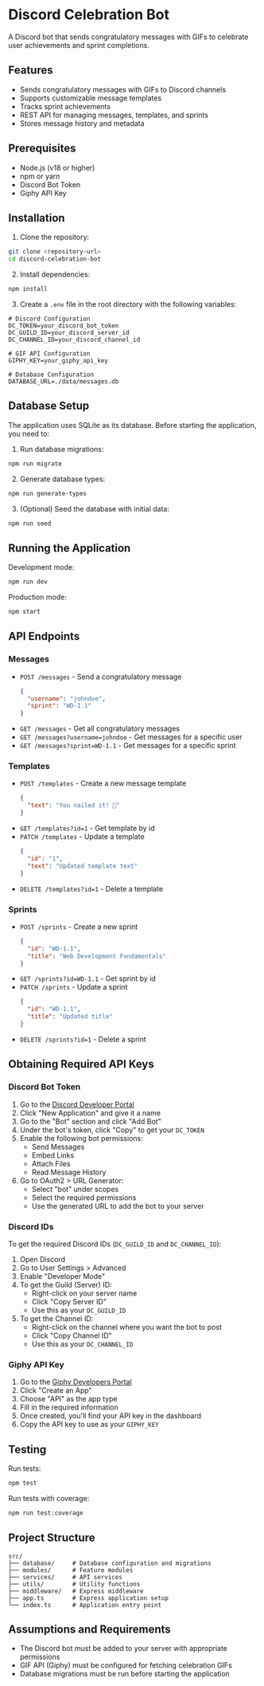 # Discord Celebration Bot

A Discord bot that sends congratulatory messages with GIFs to celebrate user achievements and sprint completions.

## Features

- Sends congratulatory messages with GIFs to Discord channels
- Supports customizable message templates
- Tracks sprint achievements
- REST API for managing messages, templates, and sprints
- Stores message history and metadata

## Prerequisites

- Node.js (v18 or higher)
- npm or yarn
- Discord Bot Token
- Giphy API Key

## Installation

1. Clone the repository:

```bash
git clone <repository-url>
cd discord-celebration-bot
```

2. Install dependencies:

```bash
npm install
```

3. Create a `.env` file in the root directory with the following variables:

```env
# Discord Configuration
DC_TOKEN=your_discord_bot_token
DC_GUILD_ID=your_discord_server_id
DC_CHANNEL_ID=your_discord_channel_id

# GIF API Configuration
GIPHY_KEY=your_giphy_api_key

# Database Configuration
DATABASE_URL=./data/messages.db
```

## Database Setup

The application uses SQLite as its database. Before starting the application, you need to:

1. Run database migrations:

```bash
npm run migrate
```

2. Generate database types:

```bash
npm run generate-types
```

3. (Optional) Seed the database with initial data:

```bash
npm run seed
```

## Running the Application

Development mode:

```bash
npm run dev
```

Production mode:

```bash
npm start
```

## API Endpoints

### Messages

- `POST /messages` - Send a congratulatory message
  ```json
  {
    "username": "johndoe",
    "sprint": "WD-1.1"
  }
  ```
- `GET /messages` - Get all congratulatory messages
- `GET /messages?username=johndoe` - Get messages for a specific user
- `GET /messages?sprint=WD-1.1` - Get messages for a specific sprint

### Templates

- `POST /templates` - Create a new message template
  ```json
  {
    "text": "You nailed it! 💪"
  }
  ```
- `GET /templates?id=1` - Get template by id
- `PATCH /templates` - Update a template
  ```json
  {
    "id": "1",
    "text": "Updated template text"
  }
  ```
- `DELETE /templates?id=1` - Delete a template

### Sprints

- `POST /sprints` - Create a new sprint
  ```json
  {
    "id": "WD-1.1",
    "title": "Web Development Fundamentals"
  }
  ```
- `GET /sprints?id=WD-1.1` - Get sprint by id
- `PATCH /sprints` - Update a sprint
  ```json
  {
    "id": "WD-1.1",
    "title": "Updated title"
  }
  ```
- `DELETE /sprints?id=1` - Delete a sprint

## Obtaining Required API Keys

### Discord Bot Token

1. Go to the [Discord Developer Portal](https://discord.com/developers/applications)
2. Click "New Application" and give it a name
3. Go to the "Bot" section and click "Add Bot"
4. Under the bot's token, click "Copy" to get your `DC_TOKEN`
5. Enable the following bot permissions:
   - Send Messages
   - Embed Links
   - Attach Files
   - Read Message History
6. Go to OAuth2 > URL Generator:
   - Select "bot" under scopes
   - Select the required permissions
   - Use the generated URL to add the bot to your server

### Discord IDs

To get the required Discord IDs (`DC_GUILD_ID` and `DC_CHANNEL_ID`):

1. Open Discord
2. Go to User Settings > Advanced
3. Enable "Developer Mode"
4. To get the Guild (Server) ID:
   - Right-click on your server name
   - Click "Copy Server ID"
   - Use this as your `DC_GUILD_ID`
5. To get the Channel ID:
   - Right-click on the channel where you want the bot to post
   - Click "Copy Channel ID"
   - Use this as your `DC_CHANNEL_ID`

### Giphy API Key

1. Go to the [Giphy Developers Portal](https://developers.giphy.com/)
2. Click "Create an App"
3. Choose "API" as the app type
4. Fill in the required information
5. Once created, you'll find your API key in the dashboard
6. Copy the API key to use as your `GIPHY_KEY`

## Testing

Run tests:

```bash
npm test
```

Run tests with coverage:

```bash
npm run test:coverage
```

## Project Structure

```
src/
├── database/     # Database configuration and migrations
├── modules/      # Feature modules
├── services/     # API services
├── utils/        # Utility functions
├── middleware/   # Express middleware
├── app.ts        # Express application setup
└── index.ts      # Application entry point
```

## Assumptions and Requirements

- The Discord bot must be added to your server with appropriate permissions
- GIF API (Giphy) must be configured for fetching celebration GIFs
- Database migrations must be run before starting the application
